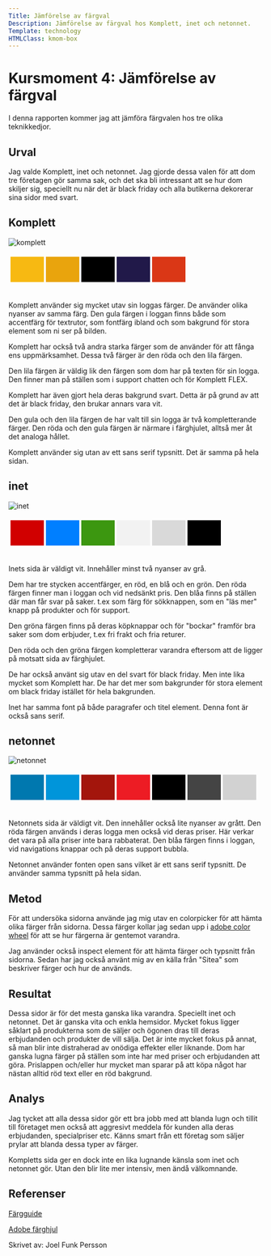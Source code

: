 ```yaml
---
Title: Jämförelse av färgval
Description: Jämförelse av färgval hos Komplett, inet och netonnet.
Template: technology
HTMLClass: kmom-box
---
```


Kursmoment 4: Jämförelse av färgval
=======================

I denna rapporten kommer jag att jämföra färgvalen hos tre olika teknikkedjor.

Urval
-----------------------

Jag valde Komplett, inet och netonnet. Jag gjorde dessa valen för att dom tre företagen gör samma sak, och det ska bli intressant att se hur dom skiljer sig, speciellt nu när det är black friday och alla butikerna dekorerar sina sidor med svart.

## Komplett
<img src="../image/komplett.png" alt="komplett">
<table style="border-spacing: 4px; border-collapse: separate;">
    <tr>
        <td style="height: 50px; width: 50px; background-color: #F7B912">
        <td style="height: 50px; width: 50px; background-color: #E9A40D">
        <td style="height: 50px; width: 50px; background-color: #000000">
        <td style="height: 50px; width: 50px; background-color: #211949">
        <td style="height: 50px; width: 50px; background-color: #DA3716">
    </tr>
</table>
<br>
Komplett använder sig mycket utav sin loggas färger. De använder olika nyanser av samma färg. Den gula färgen i loggan finns både som accentfärg för textrutor, som fontfärg ibland och som bakgrund för stora element som ni ser på bilden.

Komplett har också två andra starka färger som de använder för att fånga ens uppmärksamhet. Dessa två färger är den röda och den lila färgen.

Den lila färgen är väldig lik den färgen som dom har på texten för sin logga. Den finner man på ställen som i support chatten och för Komplett FLEX.

Komplett har även gjort hela deras bakgrund svart. Detta är på grund av att det är black friday, den brukar annars vara vit.

Den gula och den lila färgen de har valt till sin logga är två kompletterande färger. Den röda och den gula färgen är närmare i färghjulet, alltså mer åt det analoga hållet.

Komplett använder sig utan av ett sans serif typsnitt. Det är samma på hela sidan.


## inet
<img src="../image/inet.png" alt="inet">
<table style="border-spacing: 4px; border-collapse: separate;">
    <tr>
        <td style="height: 50px; width: 50px; background-color: #D10000">
        <td style="height: 50px; width: 50px; background-color: #007FFF">
        <td style="height: 50px; width: 50px; background-color: #3C9710">
        <td style="height: 50px; width: 50px; background-color: #F2F2F2">
        <td style="height: 50px; width: 50px; background-color: #D9D9D9">
        <td style="height: 50px; width: 50px; background-color: #000000">
    </tr>
</table>
<br>
Inets sida är väldigt vit. Innehåller minst två nyanser av grå.

Dem har tre stycken accentfärger, en röd, en blå och en grön.
Den röda färgen finner man i loggan och vid nedsänkt pris. Den blåa finns på ställen där man får svar på saker. t.ex som färg för sökknappen, som en "läs mer" knapp på produkter och för support.

Den gröna färgen finns på deras köpknappar och för "bockar" framför bra saker som dom erbjuder, t.ex fri frakt och fria returer.

Den röda och den gröna färgen kompletterar varandra eftersom att de ligger på motsatt sida av färghjulet.

De har också använt sig utav en del svart för black friday. Men inte lika mycket som Komplett har. De har det mer som bakgrunder för stora element om black friday istället för hela bakgrunden.

Inet har samma font på både paragrafer och titel element. Denna font är också sans serif.

## netonnet
<img src="../image/netonnet.png" alt="netonnet">
<table style="border-spacing: 4px; border-collapse: separate;">
    <tr>
        <td style="height: 50px; width: 50px; background-color: #0078AF">
        <td style="height: 50px; width: 50px; background-color: #0095DA">
        <td style="height: 50px; width: 50px; background-color: #A3150C">
        <td style="height: 50px; width: 50px; background-color: #ED1C24">
        <td style="height: 50px; width: 50px; background-color: #000000">
        <td style="height: 50px; width: 50px; background-color: #444444">
        <td style="height: 50px; width: 50px; background-color: #D2D2D2">
    </tr>
</table>
<br>
Netonnets sida är väldigt vit. Den innehåller också lite nyanser av grått.
Den röda färgen används i deras logga men också vid deras priser. Här verkar det vara på alla priser inte bara rabbaterat. 
Den blåa färgen finns i loggan, vid navigations knappar och på deras support bubbla.

Netonnet använder fonten open sans vilket är ett sans serif typsnitt. De använder samma typsnitt på hela sidan.


Metod
-----------------------


För att undersöka sidorna använde jag mig utav en colorpicker för att hämta olika färger från sidorna. Dessa färger kollar jag sedan upp i <a href="https://color.adobe.com/create/color-wheel">adobe color wheel</a> för att se hur färgerna är gentemot varandra.

Jag använder också inspect element för att hämta färger och typsnitt från sidorna.
Sedan har jag också använt mig av en källa från "Sitea" som beskriver färger och hur de används.

Resultat
-----------------------


Dessa sidor är för det mesta ganska lika varandra. Speciellt inet och netonnet. 
Det är ganska vita och enkla hemsidor. Mycket fokus ligger såklart på produkterna som de säljer och ögonen dras till deras erbjudanden och produkter de vill sälja. Det är inte mycket fokus på annat, så man blir inte distraherad av onödiga effekter eller liknande. Dom har ganska lugna färger på ställen som inte har med priser och erbjudanden att göra. Prislappen och/eller hur mycket man sparar på att köpa något har nästan alltid röd text eller en röd bakgrund. 

Analys
-----------------------

Jag tycket att alla dessa sidor gör ett bra jobb med att blanda lugn och tillit till företaget men också att aggresivt meddela för kunden alla deras erbjudanden, specialpriser etc. Känns smart från ett företag som säljer prylar att blanda dessa typer av färger. 

Kompletts sida ger en dock inte en lika lugnande känsla som inet och netonnet gör. Utan den blir lite mer intensiv, men ändå välkomnande.

Referenser
-----------------------

<a href="https://www.sitea.se/grafisk-design/valj-ratt-farg-till-hemsida-2018/">Färgguide</a>

<a href="https://color.adobe.com/create/color-wheel">Adobe färghjul</a>

Skrivet av: Joel Funk Persson

